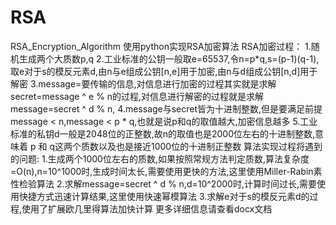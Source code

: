 # RSA
RSA_Encryption_Algorithm
使用python实现RSA加密算法
RSA加密过程：
1.随机生成两个大质数p,q
2.工业标准的公钥一般取e=65537,令n=p*q,s=(p-1)(q-1),取e对于s的模反元素d,由n与e组成公钥[n,e]用于加密,由n与d组成公钥[n,d]用于解密
3.message=要传输的信息,对信息进行加密的过程其实就是求解secret=message ^ e % n的过程,对信息进行解密的过程就是求解message=secret ^ d % n,
4.message与secret皆为十进制整数,但是要满足前提message < n,message < p * q,也就是说p和q的取值越大,加密信息越多
5.工业标准的私钥d一般是2048位的正整数,故n的取值也是2000位左右的十进制整数,意味着 p 和 q这两个质数以及也是接近1000位的十进制正整数
算法实现过程将遇到的问题:
1.生成两个1000位左右的质数,如果按照常规方法判定质数,算法复杂度=O(n),n=10^1000时,生成时间太长,需要使用更快的方法,这里使用Miller-Rabin素性检验算法
2.求解message=secret ^ d % n,d=10^2000时,计算时间过长,需要使用快捷方式迅速计算结果,这里使用快速幂模算法
3.求解e对于s的模反元素d的过程,使用了扩展欧几里得算法加快计算
更多详细信息请查看docx文档
